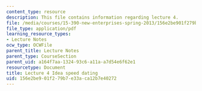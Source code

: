 ```yaml
---
content_type: resource
description: This file contains information regarding lecture 4.
file: /media/courses/15-390-new-enterprises-spring-2013/156e2be901f279b7e33aca12b7e40272_MIT15_390S13_lec04.pdf
file_type: application/pdf
learning_resource_types:
- Lecture Notes
ocw_type: OCWFile
parent_title: Lecture Notes
parent_type: CourseSection
parent_uid: a164f7aa-1324-93c6-a11a-a7d54e6f62e1
resourcetype: Document
title: Lecture 4 Idea speed dating
uid: 156e2be9-01f2-79b7-e33a-ca12b7e40272
---
```

